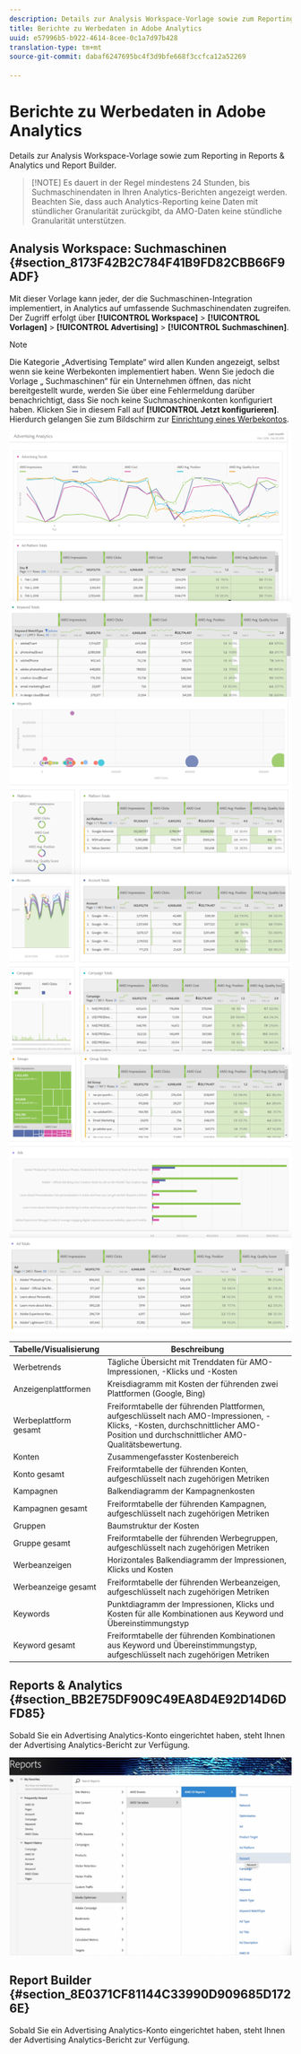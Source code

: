 ```yaml
---
description: Details zur Analysis Workspace-Vorlage sowie zum Reporting in Reports & Analytics und Report Builder.
title: Berichte zu Werbedaten in Adobe Analytics
uuid: e57996b5-b922-4614-8cee-0c1a7d97b428
translation-type: tm+mt
source-git-commit: dabaf6247695bc4f3d9bfe668f3ccfca12a52269

---
```



# Berichte zu Werbedaten in Adobe Analytics

Details zur Analysis Workspace-Vorlage sowie zum Reporting in Reports &amp; Analytics und Report Builder.

>[!NOTE] Es dauert in der Regel mindestens 24 Stunden, bis Suchmaschinendaten in Ihren Analytics-Berichten angezeigt werden. Beachten Sie, dass auch Analytics-Reporting keine Daten mit stündlicher Granularität zurückgibt, da AMO-Daten keine stündliche Granularität unterstützen.

## Analysis Workspace: Suchmaschinen {#section_8173F42B2C784F41B9FD82CBB66F9ADF}

Mit dieser Vorlage kann jeder, der die Suchmaschinen-Integration implementiert, in Analytics auf umfassende Suchmaschinendaten zugreifen. Der Zugriff erfolgt über **[!UICONTROL Workspace]** > **[!UICONTROL Vorlagen]** > **[!UICONTROL Advertising]** > **[!UICONTROL Suchmaschinen]**.

>[!NOTE]
>
>Die Kategorie „Advertising Template“ wird allen Kunden angezeigt, selbst wenn sie keine Werbekonten implementiert haben. Wenn Sie jedoch die Vorlage „ Suchmaschinen“ für ein Unternehmen öffnen, das nicht bereitgestellt wurde, werden Sie über eine Fehlermeldung darüber benachrichtigt, dass Sie noch keine Suchmaschinenkonten konfiguriert haben. Klicken Sie in diesem Fall auf **[!UICONTROL Jetzt konfigurieren]**. Hierdurch gelangen Sie zum Bildschirm zur [Einrichtung eines Werbekontos](/help/integrate/c-advertising-analytics/c-adanalytics-workflow/aa-create-ad-account.md).

![](assets/aa_aw.png)  ![](assets/aa_aw2.png) ![](assets/aa_aw3.png) ![](assets/aa_aw4.png)  ![](assets/aa_aw5.png) ![](assets/aa_aw6.png)

| Tabelle/Visualisierung | Beschreibung |
|--- |--- |
| Werbetrends | Tägliche Übersicht mit Trenddaten für AMO-Impressionen, -Klicks und -Kosten |
| Anzeigenplattformen | Kreisdiagramm mit Kosten der führenden zwei Plattformen (Google, Bing) |
| Werbeplattform gesamt | Freiformtabelle der führenden Plattformen, aufgeschlüsselt nach AMO-Impressionen, -Klicks, -Kosten, durchschnittlicher AMO-Position und durchschnittlicher AMO- Qualitätsbewertung. |
| Konten | Zusammengefasster Kostenbereich |
| Konto gesamt | Freiformtabelle der führenden Konten, aufgeschlüsselt nach zugehörigen Metriken |
| Kampagnen | Balkendiagramm der Kampagnenkosten |
| Kampagnen gesamt | Freiformtabelle der führenden Kampagnen, aufgeschlüsselt nach zugehörigen Metriken |
| Gruppen | Baumstruktur der Kosten |
| Gruppe gesamt | Freiformtabelle der führenden Werbegruppen, aufgeschlüsselt nach zugehörigen Metriken |
| Werbeanzeigen | Horizontales Balkendiagramm der Impressionen, Klicks und Kosten |
| Werbeanzeige gesamt | Freiformtabelle der führenden Werbeanzeigen, aufgeschlüsselt nach zugehörigen Metriken |
| Keywords | Punktdiagramm der Impressionen, Klicks und Kosten für alle Kombinationen aus Keyword und Übereinstimmungstyp |
| Keyword gesamt | Freiformtabelle der führenden Kombinationen aus Keyword und Übereinstimmungstyp, aufgeschlüsselt nach zugehörigen Metriken |

## Reports &amp; Analytics {#section_BB2E75DF909C49EA8D4E92D14D6DFD85}

Sobald Sie ein Advertising Analytics-Konto eingerichtet haben, steht Ihnen der Advertising Analytics-Bericht zur Verfügung.

![](assets/aa_randa.png)

## Report Builder {#section_8E0371CF81144C33990D909685D1726E}

Sobald Sie ein Advertising Analytics-Konto eingerichtet haben, steht Ihnen der Advertising Analytics-Bericht zur Verfügung.
